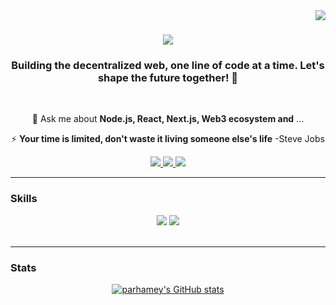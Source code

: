 
<img align="right" src="https://visitor-badge.laobi.icu/badge?page_id=parhamey.parhaney" />

<h1 align="center">
    <img src="https://readme-typing-svg.herokuapp.com/?font=Righteous&size=35&center=true&vCenter=true&width=500&height=70&duration=4000&lines=Hi+There!+👋;+I'm+Parham+Yazdi!;" />
</h1>

<h3 align="center">Building the decentralized web, one line of code at a time. Let's shape the future together! 🚀</h3>

<br/>

<div align="center">

💬 Ask me about **Node.js, React, Next.js, Web3 ecosystem and** ...

⚡ **Your time is limited, don't waste it living someone else's life** 
-Steve Jobs

 </div>



<div align="center"> 
  <a href="mailto:parhamyazdiii@gmail.com">
    <img src="https://img.shields.io/badge/Gmail-333333?style=for-the-badge&logo=gmail&logoColor=red" />
  </a>
  <a href="https://www.linkedin.com/in/parhamyazdiii" target="_blank">
    <img src="https://img.shields.io/badge/LinkedIn-0077B5?style=for-the-badge&logo=linkedin&logoColor=white" target="_blank" />
  </a>
  <a href="https://github.com/parhamey" target="_blank">
     <img src="https://img.shields.io/badge/Portfolio-FF5722?style=for-the-badge&logo=todoist&logoColor=white" target="_blank" /> <!-- sqlite, safari, google-chrome are other good icon options -->
  </a>
</div>

 <hr/>

<h3>Skills</h3>
 <div align="center">
     <img src="https://skillicons.dev/icons?i=react,bootstrap,mui,html,css,vscode,github,figma,tailwind,git" />
     <img src="https://skillicons.dev/icons?i=nodejs,python,javascript,express,mongodb,nextjs,mysql" /><br>
 </div>

 <br/>


<hr/>

<h3>Stats</h3>
<div align="center">
<a href="http://www.github.com/parhamey"><img src="https://github-readme-stats.vercel.app/api?username=parhamey&show_icons=true&hide=&count_private=true&title_color=0891b2&text_color=ffffff&icon_color=0891b2&bg_color=1c1917&hide_border=true&show_icons=true" alt="parhamey's GitHub stats" /></a>
</div>

